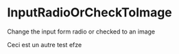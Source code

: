 # InputRadioOrCheckToImage
Change the input form radio or checked to an image

Ceci est un autre test
efze
